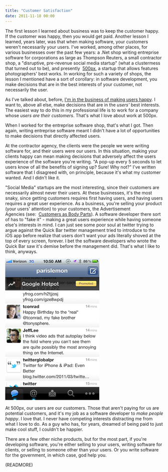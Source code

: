 ```yaml
---
title: "Customer Satisfaction"
date: 2011-11-18 00:00
---
```


The first lesson I learned about business was to keep the customer happy. If the customer was happy, then you would get paid. Another lesson I learned, years later, was that when making software, your customers weren't necessarily your users. I've worked, among other places, for various businesses over the past few years: a .Net shop writing entreprise software for corporations as large as Thompson Reuters, a small contractor shop, a "disruptive, pre-revenue social media startup" (what a clustermess that turned out to be), and presently&nbsp; [500px](http://500px.com/), a startup that allows features photographers' best works. In working for such a variety of shops, the lesson I mentioned have a sort of&nbsp;corollary: in software development, you make decisions that are in the best interests of your customer, not necessarily the user.

As I've talked about, before, [I'm in the business of making users happy](/blog/ash-furrows-holistic-software-development-agency/). I want to, above all else, make decisions that are in the _users'_&nbsp;best interests. The easiest way to do this in my professional life is to work for a company whose&nbsp;_users_ _are their customers_. That's what I love about work at 500px.

When I worked for the entreprise software shop, that's what I got. Then again, writing entreprise software meant I didn't have a lot of opportunities to make decisions that directly affected users.

At the contractor agency, the clients were the people we were writing software for, and their users were our users. In this situation, making your clients happy can mean making decisions that adversely affect the users experience of the software you're writing. "A pop-up every 5 seconds to let users know of all the benefits of signing up? Sure! Why not?" I've written software that I disagreed with, on principle, because it's what my customer wanted. And I didn't like it.

"Social Media" startups are the most interesting, since their customers are necessarily almost never their users. At these businesses, it's the most snaky, since getting customers requires first having users, and having users requires a great user experience. As a business, you're selling your product (your users' attention) to your customers, the Advertisement Agencies&nbsp;(see:&nbsp; [Customers as Body Parts](http://5by5.tv/buildanalyze/44)). A software developer there sort of has to "fake it" - making a great users experience while having someone else's interests in mind. I can just see some poor soul at twitter trying to argue against the Quick Bar twitter management tried to introduce to the iOS app before realize that users don't want your ads literally shoved at the top of every screen, forever. I bet the software developers who wrote the Quick Bar saw it's demise before the management did. That's what I like to think, anyways.

 ![](/img/import/blog/2011/11/customer-satisfaction/C04DB47A7B964725B8078720DBB0DC83.png)

At 500px, our users are our customers. Those that aren't paying for us are potential customers, and it's my job as a software developer to _make people happy_. I love that. I never have competing interests distracting me from what I love to do. As a guy who has, for years, dreamed of being paid to just make cool stuff, I couldn't be happier.

There are a few other niche products, but for the most part, if you're developing software, you're either selling to your users, writing software for clients, or selling to someone other than your users. Or you write software for the government, in which case, god help you.

(READMORE)
